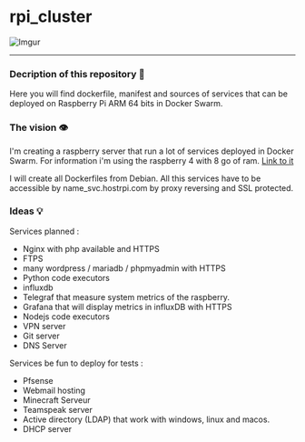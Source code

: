 # rpi_cluster

![Imgur](https://imgur.com/a/PgiD3IG.jpg)

---

### Decription of this repository 📕

Here you will find dockerfile, manifest and sources of services that can be deployed on Raspberry Pi ARM 64 bits in Docker Swarm.

### The vision 👁

I'm creating a raspberry server that run a lot of services deployed in Docker Swarm.
For information i'm using the raspberry 4 with 8 go of ram. [Link to it](https://www.raspberrypi.org/products/raspberry-pi-4-model-b/)

I will create all Dockerfiles from Debian.
All this services have to be accessible by name_svc.hostrpi.com by proxy reversing and SSL protected.

### Ideas 💡

Services planned :
- Nginx with php available and HTTPS
- FTPS
- many wordpress / mariadb / phpmyadmin with HTTPS
- Python code executors
- influxdb
- Telegraf that measure system metrics of the raspberry.
- Grafana that will display metrics in influxDB with HTTPS
- Nodejs code executors
- VPN server
- Git server
- DNS Server

Services be fun to deploy for tests :
- Pfsense
- Webmail hosting
- Minecraft Serveur
- Teamspeak server
- Active directory (LDAP) that work with windows, linux and macos.
- DHCP server
